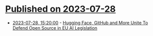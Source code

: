# [Published on 2023-07-28](index.md)

* [2023-07-28, 15:20:00](https://news.slashdot.org/story/23/07/28/1215213/hugging-face-github-and-more-unite-to-defend-open-source-in-eu-ai-legislation?utm_source=rss1.0mainlinkanon&utm_medium=feed) - [Hugging Face, GitHub and More Unite To Defend Open Source in EU AI Legislation](https://news.slashdot.org/story/23/07/28/1215213/hugging-face-github-and-more-unite-to-defend-open-source-in-eu-ai-legislation?utm_source=rss1.0mainlinkanon&utm_medium=feed)
